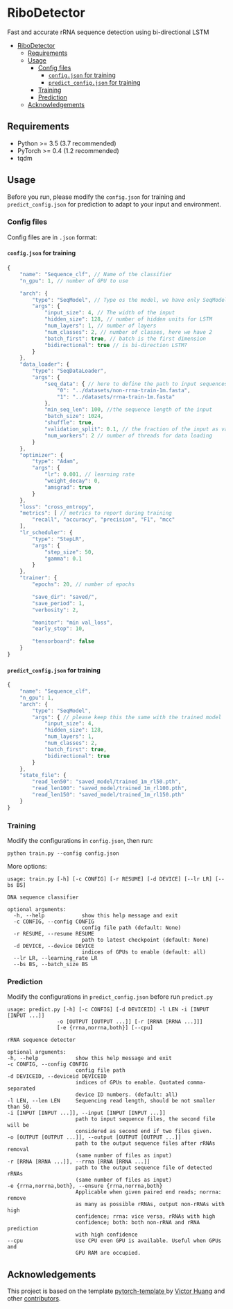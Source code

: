 # RiboDetector
Fast and accurate rRNA sequence detection using bi-directional LSTM

<!-- @import "[TOC]" {cmd="toc" depthFrom=1 depthTo=6 orderedList=false} -->

<!-- code_chunk_output -->

- [RiboDetector](#ribodetector)
  - [Requirements](#requirements)
  - [Usage](#usage)
    - [Config files](#config-files)
      - [`config.json` for training](#configjson-for-training)
      - [`predict_config.json` for training](#predictconfigjson-for-training)
    - [Training](#training)
    - [Prediction](#prediction)
  - [Acknowledgements](#acknowledgements)

<!-- /code_chunk_output -->

## Requirements
* Python >= 3.5 (3.7 recommended)
* PyTorch >= 0.4 (1.2 recommended)
* tqdm 


## Usage
Before you run, please modify the `config.json` for training and `predict_config.json` for prediction to adapt to your input and environment.


### Config files

Config files are in `.json` format:
#### `config.json` for training
```js
{
    "name": "Sequence_clf", // Name of the classifier
    "n_gpu": 1, // number of GPU to use

    "arch": {
        "type": "SeqModel", // Type os the model, we have only SeqModel here
        "args": {
            "input_size": 4, // The width of the input
            "hidden_size": 128, // number of hidden units for LSTM
            "num_layers": 1, // number of layers
            "num_classes": 2, // number of classes, here we have 2
            "batch_first": true, // batch is the first dimension
            "bidirectional": true // is bi-direction LSTM?
        }
    },
    "data_loader": {
        "type": "SeqDataLoader",
        "args": {
            "seq_data": { // here to define the path to input sequences
                "0": "../datasets/non-rrna-train-1m.fasta",
                "1": "../datasets/rrna-train-1m.fasta"
            },
            "min_seq_len": 100, //the sequence length of the input
            "batch_size": 1024,
            "shuffle": true, 
            "validation_split": 0.1, // the fraction of the input as validation set
            "num_workers": 2 // number of threads for data loading
        }
    },
    "optimizer": {
        "type": "Adam",
        "args": {
            "lr": 0.001, // learning rate
            "weight_decay": 0,
            "amsgrad": true
        }
    },
    "loss": "cross_entropy",
    "metrics": [ // metrics to report during training
        "recall", "accuracy", "precision", "F1", "mcc"
    ],
    "lr_scheduler": {
        "type": "StepLR",
        "args": {
            "step_size": 50,
            "gamma": 0.1
        }
    },
    "trainer": {
        "epochs": 20, // number of epochs

        "save_dir": "saved/",
        "save_period": 1,
        "verbosity": 2,

        "monitor": "min val_loss",
        "early_stop": 10,

        "tensorboard": false
    }
}
```
#### `predict_config.json` for training
```js
{
    "name": "Sequence_clf",
    "n_gpu": 1,
    "arch": {
        "type": "SeqModel",
        "args": { // please keep this the same with the trained model
            "input_size": 4,
            "hidden_size": 128,
            "num_layers": 1,
            "num_classes": 2,
            "batch_first": true,
            "bidirectional": true
        }
    },
    "state_file": {
        "read_len50": "saved_model/trained_1m_rl50.pth",
        "read_len100": "saved_model/trained_1m_rl100.pth",
        "read_len150": "saved_model/trained_1m_rl150.pth"
    }
}
```

### Training
Modify the configurations in `config.json`, then run:

  ```
  python train.py --config config.json
  ```

More options:
```
usage: train.py [-h] [-c CONFIG] [-r RESUME] [-d DEVICE] [--lr LR] [--bs BS]

DNA sequence classifier

optional arguments:
  -h, --help            show this help message and exit
  -c CONFIG, --config CONFIG
                        config file path (default: None)
  -r RESUME, --resume RESUME
                        path to latest checkpoint (default: None)
  -d DEVICE, --device DEVICE
                        indices of GPUs to enable (default: all)
  --lr LR, --learning_rate LR
  --bs BS, --batch_size BS
```

### Prediction
Modify the configurations in `predict_config.json` before run `predict.py`

  ```
  usage: predict.py [-h] [-c CONFIG] [-d DEVICEID] -l LEN -i [INPUT [INPUT ...]]
                  -o [OUTPUT [OUTPUT ...]] [-r [RRNA [RRNA ...]]]
                  [-e {rrna,norrna,both}] [--cpu]

rRNA sequence detector

optional arguments:
  -h, --help            show this help message and exit
  -c CONFIG, --config CONFIG
                        config file path
  -d DEVICEID, --deviceid DEVICEID
                        indices of GPUs to enable. Quotated comma-separated
                        device ID numbers. (default: all)
  -l LEN, --len LEN     Sequencing read length, should be not smaller than 50.
  -i [INPUT [INPUT ...]], --input [INPUT [INPUT ...]]
                        path to input sequence files, the second file will be
                        considered as second end if two files given.
  -o [OUTPUT [OUTPUT ...]], --output [OUTPUT [OUTPUT ...]]
                        path to the output sequence files after rRNAs removal
                        (same number of files as input)
  -r [RRNA [RRNA ...]], --rrna [RRNA [RRNA ...]]
                        path to the output sequence file of detected rRNAs
                        (same number of files as input)
  -e {rrna,norrna,both}, --ensure {rrna,norrna,both}
                        Applicable when given paired end reads; norrna: remove
                        as many as possible rRNAs, output non-rRNAs with high
                        confidence; rrna: vice versa, rRNAs with high
                        confidence; both: both non-rRNA and rRNA prediction
                        with high confidence
  --cpu                 Use CPU even GPU is available. Useful when GPUs and
                        GPU RAM are occupied.
  ```



## Acknowledgements
This project is based on the template [pytorch-template
](https://github.com/victoresque/pytorch-template) by [Victor Huang](https://github.com/victoresque) and other [contributors](https://github.com/victoresque/pytorch-template/graphs/contributors).
